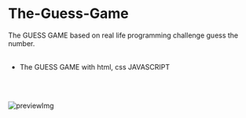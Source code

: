 # The-Guess-Game
The GUESS GAME based on real life programming challenge guess the number.
<br>
<br>
- The GUESS GAME with html, css JAVASCRIPT
<br>
<br>

![previewImg](https://user-images.githubusercontent.com/83957658/163359942-6b9d6891-79ad-49c7-9972-4d08d74cd34b.png)
